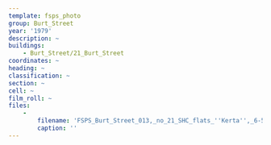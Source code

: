 ```yaml
---
template: fsps_photo
group: Burt_Street
year: '1979'
description: ~
buildings:
    - Burt_Street/21_Burt_Street
coordinates: ~
heading: ~
classification: ~
section: ~
cell: ~
film_roll: ~
files:
    -
        filename: 'FSPS_Burt_Street_013,_no_21_SHC_flats_''Kerta'',_6-5-E,_1979.png'
        caption: ''
---
```

